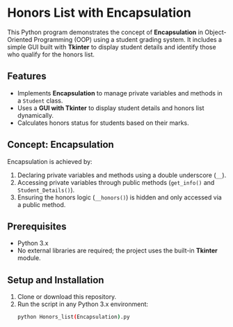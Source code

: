 # Honors List with Encapsulation

This Python program demonstrates the concept of **Encapsulation** in Object-Oriented Programming (OOP) using a student grading system. It includes a simple GUI built with **Tkinter** to display student details and identify those who qualify for the honors list.

## Features
- Implements **Encapsulation** to manage private variables and methods in a `Student` class.
- Uses a **GUI with Tkinter** to display student details and honors list dynamically.
- Calculates honors status for students based on their marks.

## Concept: Encapsulation
Encapsulation is achieved by:
1. Declaring private variables and methods using a double underscore (`__`).
2. Accessing private variables through public methods (`get_info()` and `Student_Details()`).
3. Ensuring the honors logic (`__honors()`) is hidden and only accessed via a public method.

## Prerequisites
- Python 3.x
- No external libraries are required; the project uses the built-in **Tkinter** module.

## Setup and Installation
1. Clone or download this repository.
2. Run the script in any Python 3.x environment:
   ```bash
   python Honors_list(Encapsulation).py
